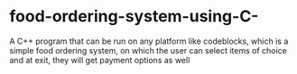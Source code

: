 # food-ordering-system-using-C-
A C++ program that can be run on any platform like codeblocks, which is a simple food ordering system, on which the user can select items of choice and at exit, they will get payment options as well
